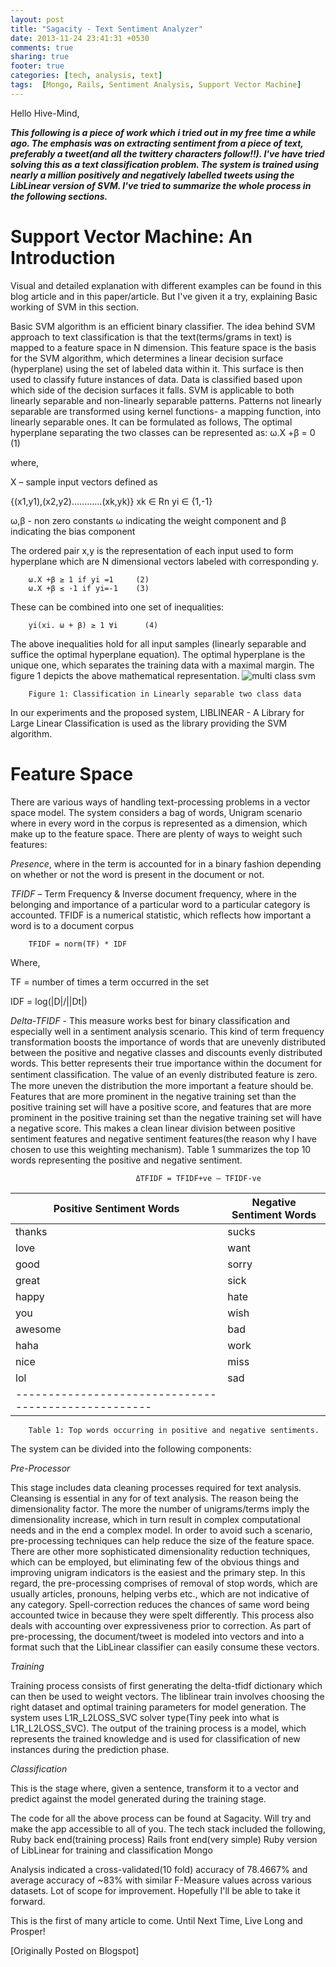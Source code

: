 ```yaml
---
layout: post
title: "Sagacity - Text Sentiment Analyzer"
date: 2013-11-24 23:41:31 +0530
comments: true
sharing: true
footer: true
categories: [tech, analysis, text]
tags:  [Mongo, Rails, Sentiment Analysis, Support Vector Machine]
---
```


Hello Hive-Mind,

***This following is a piece of work which i tried out in my free time a while ago.
The emphasis was on extracting sentiment from a piece of text, preferably a tweet(and all the twittery characters follow!!). I've have tried solving this as a text classification problem. The system is trained using nearly a million positively and negatively labelled tweets using the LibLinear version of SVM. I've tried to summarize the whole process in the following sections.***

<!--more-->

**Support Vector Machine: An Introduction**
===========================================

Visual and detailed explanation with different examples can be found in this blog article and in this paper/article. But I've given it a try, explaining Basic working of SVM in this section.

Basic SVM algorithm is an efficient binary classifier. The idea behind SVM approach to text classification is that the text(terms/grams in text) is mapped to a feature space in N dimension. This feature space is the basis for the SVM algorithm, which determines a linear decision surface (hyperplane) using the set of labeled data within it. This surface is then used to classify future instances of data. Data is classified based upon which side of the decision surfaces it falls. SVM is applicable to both linearly separable and non-linearly separable patterns. Patterns not linearly separable are transformed using kernel functions- a mapping function, into linearly separable ones. It can be formulated as follows,
The optimal hyperplane separating the two classes can be represented as:
        ω.X +β = 0     (1)

where,

X – sample input vectors defined as

{(x1,y1),(x2,y2)............(xk,yk)} xk ∈ Rn yi ∈ {1,-1}

ω,β - non zero constants ω indicating the weight component and β indicating the bias component


The ordered pair x,y is the representation of each input used to form hyperplane which are N dimensional vectors labeled with corresponding y.

        ω.X +β ≥ 1 if yi =1     (2)
        ω.X +β ≤ -1 if yi=-1    (3)

These can be combined into one set of inequalities:

        yi(xi. ω + β) ≥ 1 ∀i      (4)

The above inequalities hold for all input samples (linearly separable and suffice the optimal hyperplane equation). The optimal hyperplane is the unique one, which separates the training data with a maximal margin. The figure 1 depicts the above mathematical representation.
![multi class svm](http://www.jvrb.org/past-issues/3.2006/760/svm1.jpg "SVM and Hyperplanes")

        Figure 1: Classification in Linearly separable two class data

In our experiments and the proposed system, LIBLINEAR - A Library for Large Linear Classification is used as the library providing the SVM algorithm.

**Feature Space**
=================

There are various ways of handling text-processing problems in a vector space model. The system considers a bag of words, Unigram scenario where in every word in the corpus is represented as a dimension, which make up to the feature space. There are plenty of ways to weight such features:

*Presence*, where in the term is accounted for in a binary fashion depending on whether or not the word is present in the document or not.

*TFIDF* – Term Frequency & Inverse document frequency, where in the belonging and importance of a particular word to a particular category is accounted. TFIDF is a numerical statistic, which reflects how important a word is to a document corpus

        TFIDF = norm(TF) * IDF

Where,

TF = number of times a term occurred in the set

IDF = log(|D|/||Dt|)

*Delta-TFIDF* - This measure works best for binary classification and especially well in a sentiment analysis scenario. This kind of term frequency transformation boosts the importance of words that are unevenly distributed between the positive and negative classes and discounts evenly distributed words. This better represents their true importance within the document for sentiment classiﬁcation. The value of an evenly distributed feature is zero. The more uneven the distribution the more important a feature should be. Features that are more prominent in the negative training set than the positive training set will have a positive score, and features that are more prominent in the positive training set than the negative training set will have a negative score. This makes a clean linear division between positive sentiment features and negative sentiment features(the reason why I have chosen to use this weighting mechanism).
Table 1 summarizes the top 10 words representing the positive and negative sentiment.

                                ΔTFIDF = TFIDF+ve – TFIDF-ve

|Positive Sentiment Words  |Negative Sentiment Words 
|--------------------------|-------------------------
|thanks                    |sucks                    
|love                      |want                     
|good                      |sorry                    
|great                     |sick                     
|happy                     |hate                     
|you                       |wish                     
|awesome                   |bad                      
|haha                      |work                     
|nice                      |miss                     
|lol                       |sad                      
|----------------------------------------------------
	

        Table 1: Top words occurring in positive and negative sentiments.

The system can be divided into the following components:

*Pre-Processor*

This stage includes data cleaning processes required for text analysis. Cleansing is essential in any for of text analysis. The reason being the dimensionality factor. The more the number of unigrams/terms imply the dimensionality increase, which in turn result in complex computational needs and in the end a complex model. In order to avoid such a scenario, pre-processing techniques can help reduce the size of the feature space. There are other more sophisticated dimensionality reduction techniques, which can be employed, but eliminating few of the obvious things and improving unigram indicators is the easiest and the primary step. In this regard, the pre-processing comprises of removal of stop words, which are usually articles, pronouns, helping verbs etc., which are not indicative of any category. Spell-correction reduces the chances of same word being accounted twice in because they were spelt differently. This process also deals with accounting over expressiveness prior to correction. As part of pre-processing, the document/tweet is modeled into vectors and into a format such that the LibLinear classifier can easily consume these vectors.

*Training*

Training process consists of first generating the delta-tfidf dictionary which can then be used to weight vectors. The liblinear train involves choosing the right dataset and optimal training parameters for model generation. The system uses L1R_L2LOSS_SVC solver type(Tiny peek into what is L1R_L2LOSS_SVC). The output of the training process is a model, which represents the trained knowledge and is used for classification of new instances during the prediction phase.

*Classification* 

This is the stage where, given a sentence, transform it to a vector and predict against the model generated during the training stage.


The code for all the above process can be found at Sagacity. Will try and make the app accessible to all of you. The tech stack included the following,
Ruby back end(training process)
Rails front end(very simple)
Ruby version of LibLinear for training and classification
Mongo

Analysis indicated a cross-validated(10 fold) accuracy of 78.4667% and average accuracy of ~83% with similar F-Measure values across various datasets. Lot of scope for improvement. Hopefully I'll be able to take it forward.

This is the first of many article to come. Until Next Time, Live Long and Prosper!


[Originally Posted on Blogspot]
